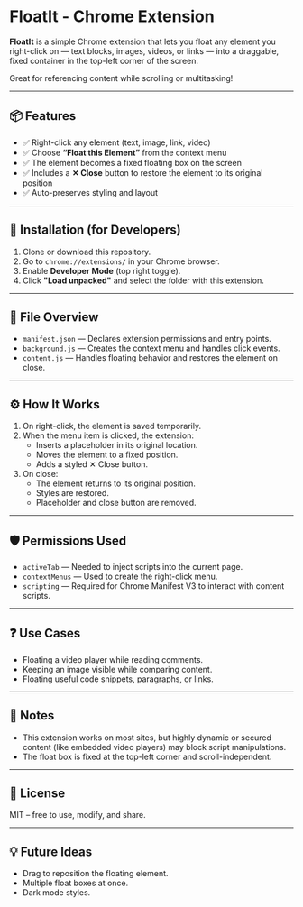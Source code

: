 # FloatIt - Chrome Extension

**FloatIt** is a simple Chrome extension that lets you float any element you right-click on — text blocks, images, videos, or links — into a draggable, fixed container in the top-left corner of the screen.

Great for referencing content while scrolling or multitasking!

---

## 📦 Features

- ✅ Right-click any element (text, image, link, video)  
- ✅ Choose **“Float this Element”** from the context menu  
- ✅ The element becomes a fixed floating box on the screen  
- ✅ Includes a **✕ Close** button to restore the element to its original position  
- ✅ Auto-preserves styling and layout

---

## 🔧 Installation (for Developers)

1. Clone or download this repository.
2. Go to `chrome://extensions/` in your Chrome browser.
3. Enable **Developer Mode** (top right toggle).
4. Click **"Load unpacked"** and select the folder with this extension.

---

## 📁 File Overview

- `manifest.json` — Declares extension permissions and entry points.
- `background.js` — Creates the context menu and handles click events.
- `content.js` — Handles floating behavior and restores the element on close.

---

## ⚙️ How It Works

1. On right-click, the element is saved temporarily.
2. When the menu item is clicked, the extension:
   - Inserts a placeholder in its original location.
   - Moves the element to a fixed position.
   - Adds a styled ✕ Close button.
3. On close:
   - The element returns to its original position.
   - Styles are restored.
   - Placeholder and close button are removed.

---

## 🛡️ Permissions Used

- `activeTab` — Needed to inject scripts into the current page.
- `contextMenus` — Used to create the right-click menu.
- `scripting` — Required for Chrome Manifest V3 to interact with content scripts.

---

## ❓ Use Cases

- Floating a video player while reading comments.
- Keeping an image visible while comparing content.
- Floating useful code snippets, paragraphs, or links.

---

## 🧠 Notes

- This extension works on most sites, but highly dynamic or secured content (like embedded video players) may block script manipulations.
- The float box is fixed at the top-left corner and scroll-independent.

---

## 📃 License

MIT – free to use, modify, and share.

---

## 💡 Future Ideas

- Drag to reposition the floating element.
- Multiple float boxes at once.
- Dark mode styles.
